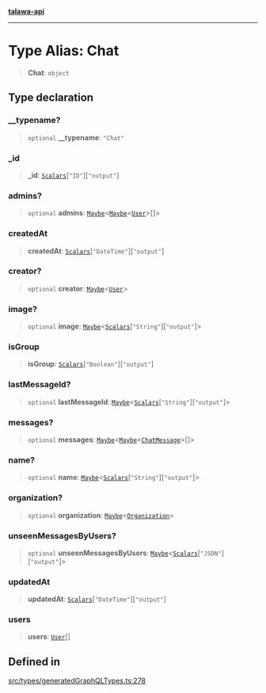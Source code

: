 [**talawa-api**](../../../README.md)

***

# Type Alias: Chat

> **Chat**: `object`

## Type declaration

### \_\_typename?

> `optional` **\_\_typename**: `"Chat"`

### \_id

> **\_id**: [`Scalars`](Scalars.md)\[`"ID"`\]\[`"output"`\]

### admins?

> `optional` **admins**: [`Maybe`](Maybe.md)\<[`Maybe`](Maybe.md)\<[`User`](User.md)\>[]\>

### createdAt

> **createdAt**: [`Scalars`](Scalars.md)\[`"DateTime"`\]\[`"output"`\]

### creator?

> `optional` **creator**: [`Maybe`](Maybe.md)\<[`User`](User.md)\>

### image?

> `optional` **image**: [`Maybe`](Maybe.md)\<[`Scalars`](Scalars.md)\[`"String"`\]\[`"output"`\]\>

### isGroup

> **isGroup**: [`Scalars`](Scalars.md)\[`"Boolean"`\]\[`"output"`\]

### lastMessageId?

> `optional` **lastMessageId**: [`Maybe`](Maybe.md)\<[`Scalars`](Scalars.md)\[`"String"`\]\[`"output"`\]\>

### messages?

> `optional` **messages**: [`Maybe`](Maybe.md)\<[`Maybe`](Maybe.md)\<[`ChatMessage`](ChatMessage.md)\>[]\>

### name?

> `optional` **name**: [`Maybe`](Maybe.md)\<[`Scalars`](Scalars.md)\[`"String"`\]\[`"output"`\]\>

### organization?

> `optional` **organization**: [`Maybe`](Maybe.md)\<[`Organization`](Organization.md)\>

### unseenMessagesByUsers?

> `optional` **unseenMessagesByUsers**: [`Maybe`](Maybe.md)\<[`Scalars`](Scalars.md)\[`"JSON"`\]\[`"output"`\]\>

### updatedAt

> **updatedAt**: [`Scalars`](Scalars.md)\[`"DateTime"`\]\[`"output"`\]

### users

> **users**: [`User`](User.md)[]

## Defined in

[src/types/generatedGraphQLTypes.ts:278](https://github.com/Suyash878/talawa-api/blob/e4413cec641a837926071678fed3c7f67234e31e/src/types/generatedGraphQLTypes.ts#L278)

